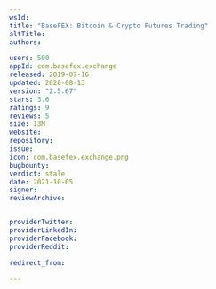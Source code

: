 ```yaml
---
wsId: 
title: "BaseFEX: Bitcoin & Crypto Futures Trading"
altTitle: 
authors:

users: 500
appId: com.basefex.exchange
released: 2019-07-16
updated: 2020-08-13
version: "2.5.67"
stars: 3.6
ratings: 9
reviews: 5
size: 13M
website: 
repository: 
issue: 
icon: com.basefex.exchange.png
bugbounty: 
verdict: stale
date: 2021-10-05
signer: 
reviewArchive:


providerTwitter: 
providerLinkedIn: 
providerFacebook: 
providerReddit: 

redirect_from:

---
```



